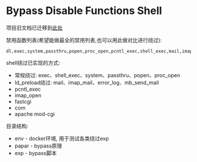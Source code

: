 # Bypass Disable Functions Shell

项目旧文档已迁移到[此处](https://github.com/l3m0n/Bypass_Disable_functions_Shell/blob/master/paper/readme.old.md)

禁用函数列表(希望能做最全的禁用列表,也可以用此做对比进行绕过):

```
dl,exec,system,passthru,popen,proc_open,pcntl_exec,shell_exec,mail,imap_open,imap_mail,putenv,ini_set,apache_setenv,symlink,link
```

shell绕过已实现的方式:
- 常规绕过: exec、shell_exec、system、passthru、popen、proc_open
- ld_preload绕过: mail、imap_mail、error_log、mb_send_mail
- pcntl_exec
- imap_open
- fastcgi
- com
- apache mod-cgi

目录结构:
- env - docker环境, 用于测试各类绕过exp
- papar - bypass原理
- exp - bypass脚本



